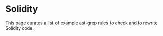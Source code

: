 # Solidity

This page curates a list of example ast-grep rules to check and to rewrite Solidity code.

<!-- Add example rules here when available -->